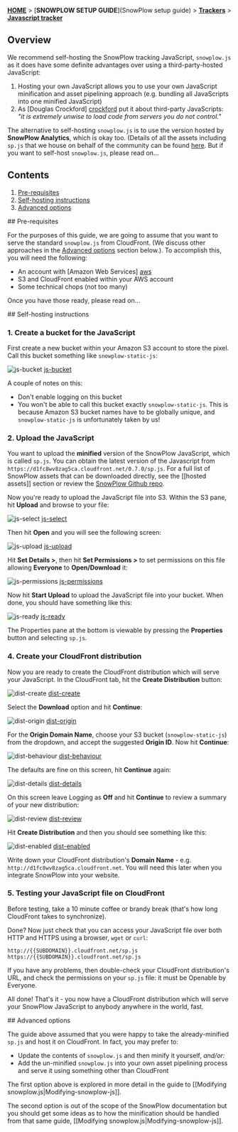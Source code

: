 [**HOME**](Home) > [**SNOWPLOW SETUP GUIDE**](SnowPlow setup guide) > [**Trackers**](choosing-a-tracker) > [**Javascript tracker**](Javascript-tracker-setup)

## Overview

We recommend self-hosting the SnowPlow tracking JavaScript, `snowplow.js` as it does have some definite advantages over using a third-party-hosted JavaScript:

1. Hosting your own JavaScript allows you to use your own JavaScript minification and asset pipelining approach (e.g. bundling all JavaScripts into one minified JavaScript)
2. As [Douglas Crockford] [crockford] put it about third-party JavaScripts: _"it is extremely unwise to load code from servers you do not control."_

The alternative to self-hosting `snowplow.js` is to use the version hosted by **SnowPlow Analytics**, which is okay too. (Details of all the assets including `sp.js` that we house on behalf of the community can be found [here](hosted-assets). But if you want to self-host `snowplow.js`, please read on...

## Contents

1. [Pre-requisites](#prerequisites)
2. [Self-hosting instructions](#self-hosting-instructions)
3. [Advanced options](#advanced-options)

<a name="prerequisites" />
## Pre-requisites

For the purposes of this guide, we are going to assume that you want to serve the standard `snowplow.js` from CloudFront. (We discuss other approaches in the [Advanced options](#advanced-options) section below.). To accomplish this, you will need the following:

* An account with [Amazon Web Services] [aws]
* S3 and CloudFront enabled within your AWS account
* Some technical chops (not too many)

Once you have those ready, please read on...

<a name="self-hosting-instructions" />
## Self-hosting instructions

### 1. Create a bucket for the JavaScript

First create a new bucket within your Amazon S3 account to store the pixel. Call this bucket something like `snowplow-static-js`:

![js-bucket] [js-bucket]

A couple of notes on this:

* Don't enable logging on this bucket
* You won't be able to call this bucket exactly `snowplow-static-js`. This is because Amazon S3 bucket names have to be globally unique, and `snowplow-static-js` is unfortunately taken by us!

### 2. Upload the JavaScript

You want to upload the **minified** version of the SnowPlow JavaScript, which is called `sp.js`. You can obtain the latest version of the Javascript from `https://d1fc8wv8zag5ca.cloudfront.net/0.7.0/sp.js`. For a full list of SnowPlow assets that can be downloaded directly, see the [[hosted assets]] section or review the [SnowPlow Github repo](https://github.com/snowplow/snowplow).

Now you're ready to upload the JavaScript file into S3. Within the S3 pane, hit **Upload** and browse to your file:

![js-select] [js-select]

Then hit **Open** and you will see the following screen:

![js-upload] [js-upload]

Hit **Set Details >**, then hit **Set Permissions >** to set permissions on this file allowing **Everyone** to **Open/Download** it:

![js-permissions] [js-permissions]

Now hit **Start Upload** to upload the JavaScript file into your bucket. When done, you should have something like this:

![js-ready] [js-ready]

The Properties pane at the bottom is viewable by pressing the **Properties** button and selecting `sp.js`.

### 4. Create your CloudFront distribution

Now you are ready to create the CloudFront distribution which will serve your JavaScript. In the CloudFront tab, hit the **Create Distribution** button:

![dist-create] [dist-create]

Select the **Download** option and hit **Continue**:

![dist-origin] [dist-origin]

For the **Origin Domain Name**, choose your S3 bucket (`snowplow-static-js`) from the dropdown, and accept the suggested **Origin ID**. Now hit **Continue**:

![dist-behaviour] [dist-behaviour]

The defaults are fine on this screen, hit **Continue** again:

![dist-details] [dist-details]

On this screen leave Logging as **Off** and hit **Continue** to review a summary of your new distribution:

![dist-review] [dist-review]

Hit **Create Distribution** and then you should see something like this:

![dist-enabled] [dist-enabled]

Write down your CloudFront distribution's **Domain Name** - e.g. `http://d1fc8wv8zag5ca.cloudfront.net`. You will need this later when you integrate SnowPlow into your website.

### 5. Testing your JavaScript file on CloudFront

Before testing, take a 10 minute coffee or brandy break (that's how long CloudFront takes to synchronize).

Done? Now just check that you can access your JavaScript file over both HTTP and HTTPS using a browser, `wget` or `curl`:

    http://{{SUBDOMAIN}}.cloudfront.net/sp.js
    https://{{SUBDOMAIN}}.cloudfront.net/sp.js

If you have any problems, then double-check your CloudFront distribution's URL, and check the permissions on your `sp.js` file: it must be Openable by Everyone.

All done! That's it - you now have a CloudFront distribution which will serve your SnowPlow JavaScript to anybody anywhere in the world, fast.

<a name="advanced-options" />
## Advanced options

The guide above assumed that you were happy to take the already-minified `sp.js` and host it on CloudFront. In fact, you may prefer to:

* Update the contents of `snowplow.js` and then minify it yourself, _and/or:_
* Add the un-minified `snowplow.js` into your own asset pipelining process and serve it using something other than CloudFront

The first option above is explored in more detail in the guide to [[Modifying snowplow.js|Modifying-snowplow-js]].

The second option is out of the scope of the SnowPlow documentation but you should get some ideas as to how the minification should be handled from that same guide, [[Modifying snowplow.js|Modifying-snowplow-js]].

[aws]: http://aws.amazon.com/
[yuic]: http://developer.yahoo.com/yui/compressor/
[crockford]: https://github.com/douglascrockford
[js]: https://raw.github.com/snowplow/snowplow/master/1-trackers/javascript/js/sp.js
[js-bucket]: setup-guide/images/js_bucket.png
[js-select]: setup-guide/images/js_select.png
[js-upload]: setup-guide/images/js_upload.png
[js-permissions]: setup-guide/images/js_permissions.png
[js-ready]: setup-guide/images/js_ready.png
[dist-create]: setup-guide/images/js_dist_create.png
[dist-origin]: setup-guide/images/js_dist_origin.png
[dist-behaviour]: setup-guide/images/js_dist_behaviour.png
[dist-details]: setup-guide/images/js_dist_details.png
[dist-review]: setup-guide/images/js_dist_review.png
[dist-enabled]: setup-guide/images/js_dist_enabled.png